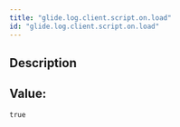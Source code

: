 ```yaml
---
title: "glide.log.client.script.on.load"
id: "glide.log.client.script.on.load"
---
```

## Description



## Value: 
```
true
```